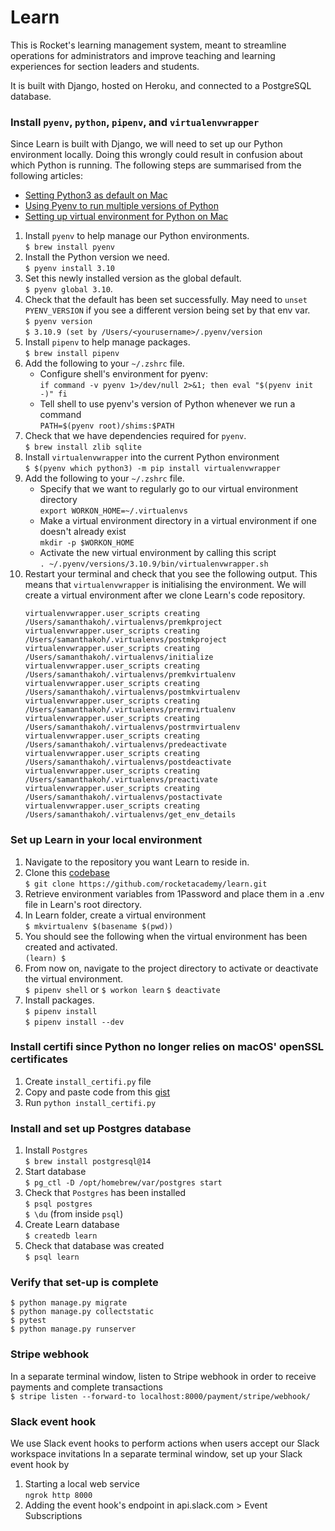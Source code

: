 # Learn

This is Rocket's learning management system, meant to streamline operations for administrators and improve teaching and learning experiences for section leaders and students.

It is built with Django, hosted on Heroku, and connected to a PostgreSQL database.

### Install `pyenv`, `python`, `pipenv`, and `virtualenvwrapper`

Since Learn is built with Django, we will need to set up our Python environment locally. Doing this wrongly could result in confusion about which Python is running. The following steps are summarised from the following articles:

- [Setting Python3 as default on Mac](https://opensource.com/article/19/5/python-3-default-mac)
- [Using Pyenv to run multiple versions of Python](https://opensource.com/article/20/4/pyenv)
- [Setting up virtual environment for Python on Mac](https://opensource.com/article/19/6/python-virtual-environments-mac)

1. Install `pyenv` to help manage our Python environments.<br>
   `$ brew install pyenv`
2. Install the Python version we need.<br>
   `$ pyenv install 3.10`
3. Set this newly installed version as the global default.<br>
   `$ pyenv global 3.10`.
4. Check that the default has been set successfully. May need to `unset PYENV_VERSION` if you see a different version being set by that env var.<br>
   `$ pyenv version`<br>
   `$ 3.10.9 (set by /Users/<yourusername>/.pyenv/version`
5. Install `pipenv` to help manage packages.<br>
   `$ brew install pipenv`
6. Add the following to your `~/.zshrc` file.
   - Configure shell's environment for pyenv:<br>
     `if command -v pyenv 1>/dev/null 2>&1; then
   eval "$(pyenv init -)"
fi`
   - Tell shell to use pyenv's version of Python whenever we run a command<br>
     `PATH=$(pyenv root)/shims:$PATH`
7. Check that we have dependencies required for `pyenv`.<br>
   `$ brew install zlib sqlite`
8. Install `virtualenvwrapper` into the current Python environment<br>
   `$ $(pyenv which python3) -m pip install virtualenvwrapper`
9. Add the following to your `~/.zshrc` file.<br>
   - Specify that we want to regularly go to our virtual environment directory<br>
     `export WORKON_HOME=~/.virtualenvs`
   - Make a virtual environment directory in a virtual environment if one doesn't already exist<br>
     `mkdir -p $WORKON_HOME`
   - Activate the new virtual environment by calling this script<br>
     `. ~/.pyenv/versions/3.10.9/bin/virtualenvwrapper.sh`
10. Restart your terminal and check that you see the following output. This means that `virtualenvwrapper` is initialising the environment. We will create a virtual environment after we clone Learn's code repository.
    ```
    virtualenvwrapper.user_scripts creating /Users/samanthakoh/.virtualenvs/premkproject
    virtualenvwrapper.user_scripts creating /Users/samanthakoh/.virtualenvs/postmkproject
    virtualenvwrapper.user_scripts creating /Users/samanthakoh/.virtualenvs/initialize
    virtualenvwrapper.user_scripts creating /Users/samanthakoh/.virtualenvs/premkvirtualenv
    virtualenvwrapper.user_scripts creating /Users/samanthakoh/.virtualenvs/postmkvirtualenv
    virtualenvwrapper.user_scripts creating /Users/samanthakoh/.virtualenvs/prermvirtualenv
    virtualenvwrapper.user_scripts creating /Users/samanthakoh/.virtualenvs/postrmvirtualenv
    virtualenvwrapper.user_scripts creating /Users/samanthakoh/.virtualenvs/predeactivate
    virtualenvwrapper.user_scripts creating /Users/samanthakoh/.virtualenvs/postdeactivate
    virtualenvwrapper.user_scripts creating /Users/samanthakoh/.virtualenvs/preactivate
    virtualenvwrapper.user_scripts creating /Users/samanthakoh/.virtualenvs/postactivate
    virtualenvwrapper.user_scripts creating /Users/samanthakoh/.virtualenvs/get_env_details
    ```

### Set up Learn in your local environment

1. Navigate to the repository you want Learn to reside in.
2. Clone this [codebase](https://github.com/rocketacademy/learn)<br>
   `$ git clone https://github.com/rocketacademy/learn.git`
3. Retrieve environment variables from 1Password and place them in a .env file in Learn's root directory.
4. In Learn folder, create a virtual environment<br>
   `$ mkvirtualenv $(basename $(pwd))`<br>
5. You should see the following when the virtual environment has been created and activated.<br>
   `(learn) $`
6. From now on, navigate to the project directory to activate or deactivate the virtual environment.<br>
   `$ pipenv shell` or `$ workon learn`
   `$ deactivate`
7. Install packages.<br>
   `$ pipenv install`<br>
   `$ pipenv install --dev`

### Install certifi since Python no longer relies on macOS' openSSL certificates

1. Create `install_certifi.py` file
2. Copy and paste code from this [gist](https://gist.github.com/marschhuynh/31c9375fc34a3e20c2d3b9eb8131d8f3)
3. Run `python install_certifi.py`

### Install and set up Postgres database

1. Install `Postgres`<br>
   `$ brew install postgresql@14`
2. Start database<br>
   `$ pg_ctl -D /opt/homebrew/var/postgres start`
3. Check that `Postgres` has been installed <br>
   `$ psql postgres`<br>
   `$ \du` (from inside `psql`)
4. Create Learn database<br>
   `$ createdb learn`
5. Check that database was created<br>
   `$ psql learn`

### Verify that set-up is complete

`$ python manage.py migrate`<br>
`$ python manage.py collectstatic`<br>
`$ pytest`<br>
`$ python manage.py runserver`

### Stripe webhook

In a separate terminal window, listen to Stripe webhook in order to receive payments and complete transactions<br>
`$ stripe listen --forward-to localhost:8000/payment/stripe/webhook/`

### Slack event hook

We use Slack event hooks to perform actions when users accept our Slack workspace invitations
In a separate terminal window, set up your Slack event hook by

1. Starting a local web service<br>
   `ngrok http 8000`
2. Adding the event hook's endpoint in api.slack.com > Event Subscriptions
